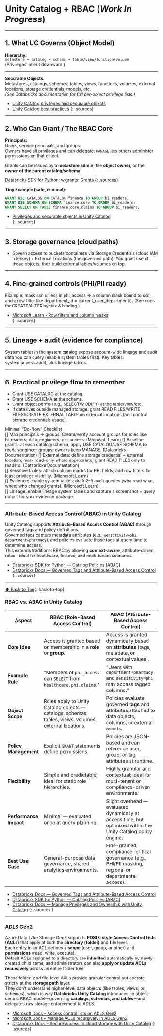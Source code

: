 # Unity Catalog + RBAC (_Work In Progress_)

---

## 1. What UC Governs (Object Model)

**Hierarchy:**  
`metastore → catalog → schema → table/view/function/volume`  
(Privileges inherit downward.)  

---

**Securable Objects:**  
Metastores, catalogs, schemas, tables, views, functions, volumes, external locations, storage credentials, models, etc.  
*(See Databricks documentation for full per-object privilege lists.)*  

 - [Unity Catalog privileges and securable objects](https://docs.databricks.com/aws/en/data-governance/unity-catalog/manage-privileges/privileges)  
 - [Unity Catalog best practices](https://learn.microsoft.com/en-us/azure/databricks/data-governance/unity-catalog/best-practices)
{: .sources}  

---

## 2. Who Can Grant / The RBAC Core

**Principals:**  
Users, service principals, and groups.  
Owners have all privileges and can delegate; `MANAGE` lets others administer permissions on that object.  

Grants can be issued by a **metastore admin**, the **object owner**, or the **owner of the parent catalog/schema**.  

[Databricks SDK for Python: w.grants: Grants](https://databricks-sdk-py.readthedocs.io/en/stable/workspace/catalog/grants.html)
{: .sources}

**Tiny Example (safe, minimal):**
```sql
GRANT USE CATALOG ON CATALOG finance TO GROUP bi_readers;
GRANT USE SCHEMA ON SCHEMA finance.core TO GROUP bi_readers;
GRANT SELECT ON TABLE finance.core.claims TO GROUP bi_readers;
```

 - [Privileges and securable objects in Unity Catalog](https://docs.databricks.com/aws/en/sql/language-manual/sql-ref-privileges)  
{: .sources}  

---

## 3. Storage governance (cloud paths)
 - Govern access to buckets/containers via Storage Credentials (cloud IAM role/key) + External Locations (the governed path). You grant use of those objects, then build external tables/volumes on top.  

---

## 4. Fine-grained controls (PHI/PII ready)  
Example: mask ssn unless in phi_access → a column mask bound to ssn, and a row filter like department_id = current_user_department(). (See docs for CREATE/ALTER syntax & binding.)  

 - [Microsoft:Learn - Row filters and column masks](https://learn.microsoft.com/en-us/azure/databricks/data-governance/unity-catalog/filters-and-masks)  
{: .sources}

---

## 5. Lineage + audit (evidence for compliance)
System tables in the system catalog expose account-wide lineage and audit data you can query (enable system tables first). Key tables: system.access.audit, plus lineage tables.  

---

## 6. Practical privilege flow to remember  
 - Grant USE CATALOG at the catalog.  
 - Grant USE SCHEMA at the schema.  
 - Grant object perms (e.g., SELECT/MODIFY) at the table/view/etc.  
 - If data lives outside managed storage: grant READ FILES/WRITE FILES/CREATE EXTERNAL TABLE on external locations (and control storage credentials usage).

Minimal “Do-Now” Checklist  
[] Map principals → groups. Create/verify account groups for roles like bi_readers, data_engineers, phi_access. (Microsoft Learn)
[] Baseline grants: at each catalog/schema, apply USE CATALOG/USE SCHEMA to reader/engineer groups; owners keep MANAGE. (Databricks Documentation)
[] External data: define storage credential + external location; mark read-only where appropriate; grant READ FILES only to readers. (Databricks Documentation)  
[] Sensitive tables: attach column masks for PHI fields; add row filters for least-privilege visibility. (Microsoft Learn)  
[] Evidence: enable system tables; draft 2–3 audit queries (who read what, when; who changed grants). (Microsoft Learn)  
[] Lineage: enable lineage system tables and capture a screenshot + query output for your evidence package.  

---

### Attribute-Based Access Control (ABAC) in Unity Catalog

Unity Catalog supports **Attribute-Based Access Control (ABAC)** through governed tags and policy definitions.  
Governed tags capture metadata attributes (e.g., `sensitivity=phi`, `department=pharmacy`), and policies evaluate those tags at query time to determine access.  
This extends traditional RBAC by allowing **context-aware**, attribute-driven rules—ideal for healthcare, finance, and multi-tenant scenarios.

- [Databricks SDK for Python — Catalog Policies (ABAC)](https://databricks-sdk-py.readthedocs.io/en/stable/workspace/catalog/policies.html)
- [Databricks Docs — Governed Tags and Attribute-Based Access Control](https://docs.databricks.com/en/data-governance/unity-catalog/governed-tags.html)
{: .sources}

---

[⬆ Back to Top](#toc){:.back-to-top}
### RBAC vs. ABAC in Unity Catalog

| Aspect | RBAC (Role-Based Access Control) | ABAC (Attribute-Based Access Control) |
|--------|----------------------------------|--------------------------------------|
| **Core Idea** | Access is granted based on membership in a **role** or **group**. | Access is granted dynamically based on **attributes** (tags, metadata, or contextual values). |
| **Example Rule** | “Members of `phi_access` can `SELECT` from `healthcare.phi.claims`.” | “Users with `department=pharmacy` and `sensitivity=phi` may access tagged columns.” |
| **Object Scope** | Roles apply to Unity Catalog objects — catalogs, schemas, tables, views, volumes, external locations. | Policies evaluate governed **tags** and attributes attached to data objects, columns, or external assets. |
| **Policy Management** | Explicit `GRANT` statements define permissions. | Policies are JSON-based and can reference user, group, or tag attributes at runtime. |
| **Flexibility** | Simple and predictable; ideal for static role hierarchies. | Highly granular and contextual; ideal for multi-tenant or compliance-driven environments. |
| **Performance Impact** | Minimal — evaluated once at query planning. | Slight overhead — evaluated dynamically at access time, but optimized within the Unity Catalog policy engine. |
| **Best Use Case** | General-purpose data governance, shared analytics environments. | Fine-grained, compliance-critical governance (e.g., PHI/PII masking, regional or departmental access). |

- [Databricks Docs — Governed Tags and Attribute-Based Access Control](https://docs.databricks.com/en/data-governance/unity-catalog/governed-tags.html)
- [Databricks SDK for Python — Catalog Policies (ABAC)](https://databricks-sdk-py.readthedocs.io/en/stable/workspace/catalog/policies.html)
- [Databricks Docs — Manage Privileges and Ownership with Unity Catalog](https://docs.databricks.com/en/data-governance/unity-catalog/manage-privileges.html)
{: .sources }

---

### ADLS Gen2

Azure Data Lake Storage Gen2 supports **POSIX-style Access Control Lists (ACLs)** that apply at both the **directory (folder)** and **file** level.  
Each entry in an ACL defines a **scope** (user, group, or other) and **permissions** (read, write, execute).  
Default ACLs assigned to a directory are **inherited** automatically by newly created child items, and administrators can also **apply or update ACLs recursively** across an entire folder tree.

These folder- and file-level ACLs provide granular control but operate strictly at the **storage path** layer.  
They don’t understand higher-level data objects (like tables, views, or schemas), which is why **Databricks Unity Catalog** introduces an object-centric RBAC model—governing **catalogs, schemas, and tables**—and delegates raw storage enforcement to ADLS.

- [Microsoft Docs – Access control lists on ADLS Gen2](https://learn.microsoft.com/en-us/azure/storage/blobs/data-lake-storage-access-control)
- [Microsoft Docs – Manage ACLs recursively in ADLS Gen2](https://learn.microsoft.com/en-us/azure/storage/blobs/data-lake-storage-access-control-lists-recursive)
- [Databricks Docs – Secure access to cloud storage with Unity Catalog](https://docs.databricks.com/en/data-governance/unity-catalog/manage-external-locations.html)
{: .sources}
